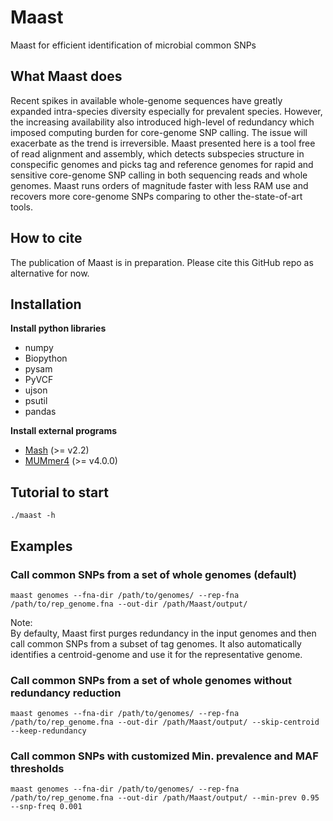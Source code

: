# Maast

Maast for efficient identification of microbial common SNPs  

## What Maast does

Recent spikes in available whole-genome sequences have greatly expanded intra-species diversity especially for prevalent species. However, the increasing availability also introduced high-level of redundancy which imposed computing burden for core-genome SNP calling. The issue will exacerbate as the trend is irreversible. Maast presented here is a tool free of read alignment and assembly, which detects subspecies structure in conspecific genomes and picks tag and reference genomes for rapid and sensitive core-genome SNP calling in both sequencing reads and whole genomes. Maast runs orders of magnitude faster with less RAM use and recovers more core-genome SNPs comparing to other the-state-of-art tools.

## How to cite

The publication of Maast is in preparation. Please cite this GitHub repo as alternative for now. 

## Installation

<b>Install python libraries</b>

* numpy
* Biopython
* pysam
* PyVCF
* ujson
* psutil
* pandas

<b>Install external programs</b>

* [Mash](https://github.com/marbl/Mash) (>= v2.2)
* [MUMmer4](https://github.com/mummer4/mummer) (>= v4.0.0)

## Tutorial to start

`./maast -h`  

## Examples

### Call common SNPs from a set of whole genomes (default)

`maast genomes --fna-dir /path/to/genomes/ --rep-fna /path/to/rep_genome.fna --out-dir /path/Maast/output/`  

Note:  
By defaulty, Maast first purges redundancy in the input genomes and then call common SNPs from a subset of tag genomes. It also automatically identifies a centroid-genome and use it for the representative genome.

### Call common SNPs from a set of whole genomes without redundancy reduction

`maast genomes --fna-dir /path/to/genomes/ --rep-fna /path/to/rep_genome.fna --out-dir /path/Maast/output/ --skip-centroid --keep-redundancy`  

### Call common SNPs with customized Min. prevalence and MAF thresholds

`maast genomes --fna-dir /path/to/genomes/ --rep-fna /path/to/rep_genome.fna --out-dir /path/Maast/output/ --min-prev 0.95 --snp-freq 0.001`  
